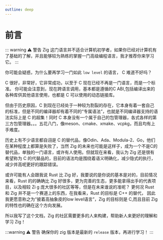 ```yaml
---
outline: deep
---
```


# 前言

::: warning ⚠️ 警告
Zig 这门语言并不适合计算机初学者，如果你已经对计算机有了基础的了解，并且能够较为熟练的掌握一门高级编程语言，我才推荐你来学习它。
:::

你可能会疑惑，为什么要再学习一门如此 `low level` 的语言， C 难道不好吗？

C 很好，非常好，它非常成功，以至于 C 现在已经不再是一门语言，而是一个标准。
你可能会注意到，现在跨语言调用，基本都是遵循的C ABI,包括编译出来的各种库供其他语言使用，也都是 C 可以使用的动态链接库。

但由于历史原因，C 到现在已经处于一种较为割裂的存在，它本身有着一套自己的标准，但是不同的编译器却有着不同的“专属语法”，也就是不同编译器支持的语法实际上是 C 的超集！同时 C 本身没有一个属于自己的包管理器，各式各样的第三方包管理器。。。五花八门，像meson、cmake、xmake、vcpkg，而且均有上手难度。

历史上有不少语言都自诩是 C 的替代品，像Odin、Ada、Modula-2、Go，他们在某种程度上都算是失败了，当然 Zig 的未来也可能是这样子，成为一个不是C的替代品，单独的一门语言，或许有人使用。但就现在来看，我认为 Zig 还是很有希望称为 C 的代替品的，目前的语法均是围绕着语义明确化，减少隐式的执行，减少并高呢更好的跟踪错误。

或许可能有人会跟我说 Rust 比 Zig 好，我要说的是你说的基本是对的，目前情况来看，Rust 的的确确比 Zig 好很多，更为完善的生态，更多能拿得出手的代表项目，以及相较 Zi g 庞大很多的社区等等，但是在未来谁说的准呢？ 更何况 Rust 和 Zig 并不是一个赛道上的东西，在我看来，Rust 的目标是 C++ 的替代， 因此我更愿意称之为“披着高抽象皮的low level语言”，Zig 的目标则是 C,而且目前 Zig 的特性也的确在这个方向发展。

所以我写了这个文档，Zig 的社区需要更多的人来构建，帮助新人来更好的理解和学习 Zig！

:::warning ⚠️ 警告
确保你的 zig 版本是最新的 `release` 版本，再进行学习！
:::
